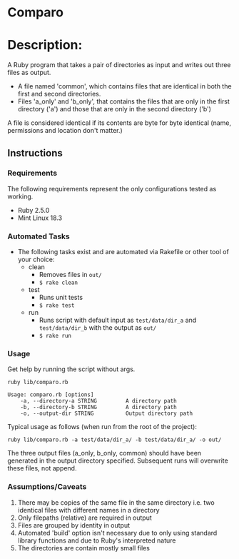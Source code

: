 
# Comparo

# Description:

A Ruby program that takes a pair of directories as input and writes
out three files as output.
* A file named 'common', which contains files that are identical in both the
  first and second directories.
* Files 'a\_only' and 'b\_only', that contains the files that are only in
  the first directory ('a') and those that are only in the second
  directory ('b')

A file is considered identical if its contents are byte for byte identical (name,
permissions and location don't matter.)

## Instructions
### Requirements
The following requirements represent the only configurations tested as working.
* Ruby 2.5.0
* Mint Linux 18.3

### Automated Tasks
* The following tasks exist and are automated via Rakefile or other tool of your choice:
  * clean
    - Removes files in ```out/```
    - ```$ rake clean```
  * test
    - Runs unit tests
    - ```$ rake test```
  * run
    - Runs script with default input as ```test/data/dir_a``` and ```test/data/dir_b``` with the output as ```out/```
    - ```$ rake run```

### Usage

Get help by running the script without args.

```
ruby lib/comparo.rb
```
 
```
Usage: comparo.rb [options]
    -a, --directory-a STRING         A directory path
    -b, --directory-b STRING         A directory path
    -o, --output-dir STRING          Output directory path
```

Typical usage as follows (when run from the root of the project):

```ruby lib/comparo.rb -a test/data/dir_a/ -b test/data/dir_a/ -o out/```

The three output files (a_only, b_only, common) should have been generated in the output directory specified. Subsequent runs will overwrite these files, not append.

### Assumptions/Caveats

1. There may be copies of the same file in the same directory i.e. two identical files with different names in a directory
2. Only filepaths (relative) are required in output
3. Files are grouped by identity in output
4. Automated 'build' option isn't necessary due to only using standard library functions and due to Ruby's interpreted nature
5. The directories are contain mostly small files
